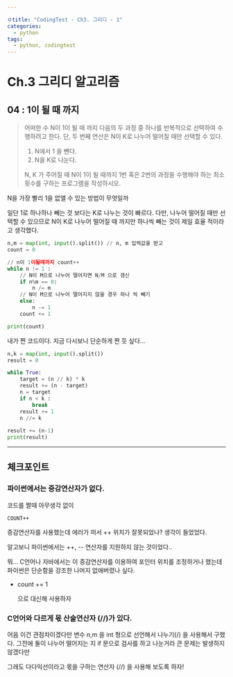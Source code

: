```yaml
---

ㅇtitle: "CodingTest - Ch3. 그리디 - 1"
categories:
  - python
tags:
  - python, codingtest
---
```


<h1> Ch.3 그리디 알고리즘 </h1>

<h2> 04 : 1이 될 때 까지</h2>



> 어떠한 수 N이 1이 될 때 까지 다음의 두 과정 중 하나를 반복적으로 선택하여 수행하려고 한다. 단, 두 번째 연산은 N이 K로 나누어 떨어질 때만 선택할 수 있다.
>
> 1. N에서 1 을 뺀다.
> 2. N을 K로 나눈다.
>
> N, K 가 주어질 때 N이 1이 될 때까지 1번 혹은 2번의 과정을 수행해야 하는 최소 횟수를 구하는 프로그램을 작성하시오.

N을 가장 빨리 1을 없앨 수 있는 방법이 무엇일까

일단 1로 하나하나 빼는 것 보다는 K로 나누는 것이 빠르다. 다만, 나누어 떨어질 때만 선택할 수 있으므로 N이 K로 나누어 떨어질 때 까지만 하나씩 빼는 것이 제일 효율 적이라고 생각했다.



```python
n,m = map(int, input().split()) // n, m 입력값을 받고
count = 0  

// n이 1이될때까지 count++
while n != 1 :
    // N이 M으로 나누어 떨어지면 N/M 으로 갱신 
    if n%m == 0:
        n /= m
    // N이 M으로 나누어 떨어지지 않을 경우 하나 씩 빼기
    else:
        n -= 1
    count += 1

print(count)
```

내가 짠 코드이다.  지금 다시보니 단순하게 짠 듯 싶다...





```python
n,k = map(int, input().split())
result = 0

while True:
    target = (n // k) * k
    result += (n - target)
    n = target
    if n < k :
        break
    result += 1
    n //= k
   
result += (n-1)
print(result)
```









---------------------------------------------------------------------------

<h2> 체크포인트 </h2>

<h3>  파이썬에서는 증감연산자가 없다. </h3>

코드를 짤때 아무생각 없이 

```
COUNT++
```

증감연산자를 사용했는데 에러가 떠서 ++ 위치가 잘못되었나? 생각이 들었었다. 

알고보니 파이썬에서는 ++, -- 연산자를 지원하지 않는 것이었다..

뭐... C언어나 자바에서는 이 증감연산자를 이용하여 포인터 위치를 조정하거나 했는데 파이썬은 단순함을 강조한 나머지 없애버렸나 싶다.

* count += 1

  으로 대신해 사용하자

  

<h3> C언어와 다르게 몫 산술연산자 (//)가 있다. </h3>

어음 이건 관점차이겠다만 변수 n,m 을 int 형으로 선언해서 나누기(/) 을 사용해서 구했다. 그전에 둘이 나누어 떨어지는 지 if 문으로 검사를 하고 나눈거라 큰 문제는 발생하지 않겠다만

그래도 다다익선이라고 몫을 구하는 연산자 (//) 을 사용해 보도록 하자! 